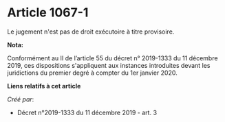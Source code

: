 # Article 1067-1

Le jugement n'est pas de droit exécutoire à titre provisoire.

**Nota:**

Conformément au II de l’article 55 du décret n° 2019-1333 du 11 décembre 2019, ces dispositions s'appliquent aux instances
introduites devant les juridictions du premier degré à compter du 1er janvier 2020.

**Liens relatifs à cet article**

_Créé par_:

  - Décret n°2019-1333 du 11 décembre 2019 - art. 3
